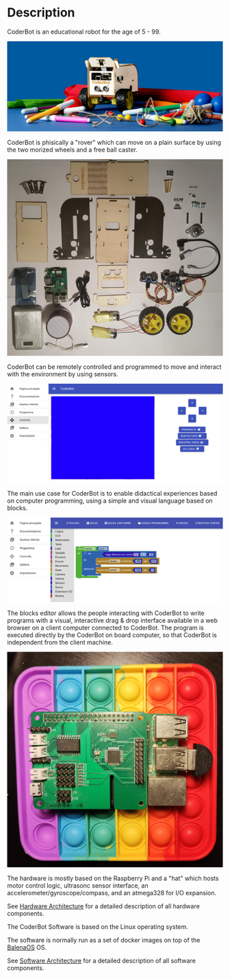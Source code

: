 # Description

CoderBot is an educational robot for the age of 5 - 99.

![CoderBot picture](./images/CoderBot_picture.jpg)

CoderBot is phisically a "rover" which can move on a plain surface by using the two morized wheels and a free ball caster. 

![CoderBot chassis](./images/CoderBot_chassis.jpg)

CoderBot can be remotely controlled and programmed to move and interact with the environment by using sensors.

![CoderBot UI control](./images/CoderBot_UI_control.png)

The main use case for CoderBot is to enable didactical experiences based on computer programming, using a simple and visual language based on blocks.

![CoderBot UI program](./images/CoderBot_UI_program.png)

The blocks editor allows the people interacting with CoderBot to write programs with a visual, interactive drag & drop interface available in a web browser on a client computer connected to CoderBot.
The program is executed directly by the CoderBot on board computer, so that CoderBot is independent from the client machine.

![CoderBot hardware](./images/CoderBot_hardware.jpg)

The hardware is mostly based on the Raspberry Pi and a "hat" which hosts motor control logic, ultrasonc sensor interface, an accelerometer/gyroscope/compass, and an atmega328 for I/O expansion.

See [Hardware Architecture](Hardware_Architecture.md) for a detailed description of all hardware components.

The CoderBot Software is based on the Linux operating system. 

The software is normally run as a set of docker images on top of the [BalenaOS](https://balenaos.io/) OS.

See [Software Architecture](Software_Architecture.md) for a detailed description of all software components. 